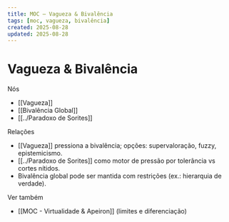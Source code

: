 ```yaml
---
title: MOC — Vagueza & Bivalência
tags: [moc, vagueza, bivalência]
created: 2025-08-28
updated: 2025-08-28
---
```


# Vagueza & Bivalência

Nós
- [[Vagueza]]
- [[Bivalência Global]]
- [[../Paradoxo de Sorites]]

Relações
- [[Vagueza]] pressiona a bivalência; opções: supervaloração, fuzzy, epistemicismo.
- [[../Paradoxo de Sorites]] como motor de pressão por tolerância vs cortes nítidos.
- Bivalência global pode ser mantida com restrições (ex.: hierarquia de verdade).

Ver também
- [[MOC - Virtualidade & Apeiron]] (limites e diferenciação)

